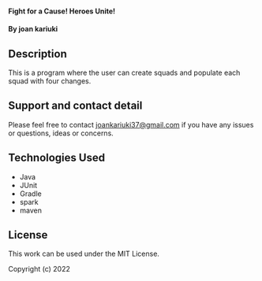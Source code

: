 

#### Fight for a Cause! Heroes Unite!

#### By **joan kariuki**

## Description
This is a program where the user can create squads and populate each squad with four changes.




## Support and contact detail

Please feel free to contact joankariuki37@gmail.com if you have any issues or questions, ideas or concerns.

## Technologies Used

* Java
* JUnit
* Gradle
* spark
* maven


## License

This work can be used under the MIT License.

Copyright (c) 2022
